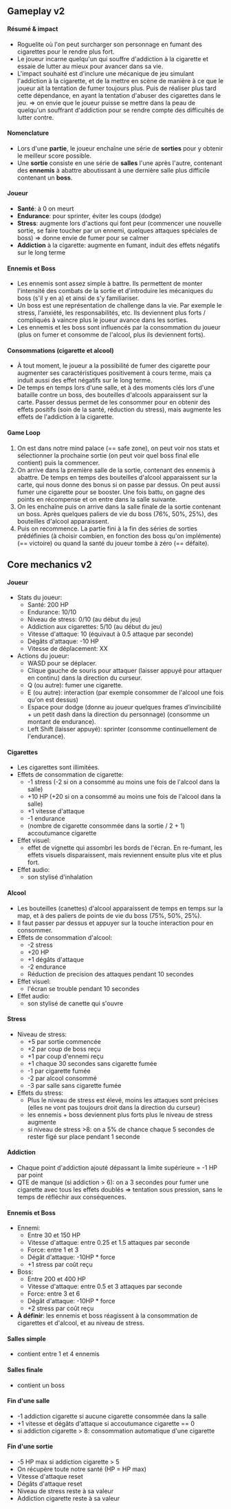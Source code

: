 ## Gameplay v2
#### Résumé & impact
- Roguelite où l'on peut surcharger son personnage en fumant des cigarettes pour le rendre plus fort.
- Le joueur incarne quelqu'un qui souffre d'addiction à la cigarette et essaie de lutter au mieux pour avancer dans sa vie.
- L'impact souhaité est d'inclure une mécanique de jeu simulant l'addiction à la cigarette, et de la mettre en scène de manière à ce que le joueur ait la tentation de fumer toujours plus. Puis de réaliser plus tard cette dépendance, en ayant la tentation d'abuser des cigarettes dans le jeu. => on envie que le joueur puisse se mettre dans la peau de quelqu'un souffrant d'addiction pour se rendre compte des difficultés de lutter contre.
#### Nomenclature
-  Lors d'une **partie**, le joueur enchaîne une série de **sorties** pour y obtenir le meilleur score possible.
- Une **sortie** consiste en une série de **salles** l'une après l'autre, contenant des **ennemis** à abattre aboutissant à une dernière salle plus difficile contenant un **boss**.
#### Joueur
- **Santé**: à 0 on meurt
- **Endurance**: pour sprinter, éviter les coups (dodge)
- **Stress**: augmente lors d'actions qui font peur (commencer une nouvelle sortie, se faire toucher par un ennemi, quelques attaques spéciales de boss) => donne envie de fumer pour se calmer
- **Addiction** à la cigarette: augmente en fumant, induit des effets négatifs sur le long terme
#### Ennemis et Boss
- Les ennemis sont assez simple à battre. Ils permettent de monter l'intensité des combats de la sortie et d'introduire les mécaniques du boss (s'il y en a) et ainsi de s'y familiariser.
- Un boss est une représentation de challenge dans la vie. Par exemple le stress, l'anxiété, les responsabilités, etc. Ils deviennent plus forts / compliqués à vaincre plus le joueur avance dans les sorties.
- Les ennemis et les boss sont influencés par la consommation du joueur (plus on fumer et consomme de l'alcool, plus ils deviennent forts).
#### Consommations (cigarette et alcool)
- À tout moment, le joueur a la possibilité de fumer des cigarette pour augmenter ses caractéristiques positivement à cours terme, mais ça induit aussi des effet négatifs sur le long terme.
- De temps en temps lors d'une salle, et à des moments clés lors d'une bataille contre un boss, des bouteilles d'alcools apparaissent sur la carte. Passer dessus permet de les consommer pour en obtenir des effets positifs (soin de la santé, réduction du stress), mais augmente les effets de l'addiction à la cigarette.
#### Game Loop
1. On est dans notre mind palace (== safe zone), on peut voir nos stats et sélectionner la prochaine sortie (on peut voir quel boss final elle contient) puis la commencer.
2. On arrive dans la première salle de la sortie, contenant des ennemis à abattre. De temps en temps des bouteilles d'alcool apparaissent sur la carte, qui nous donne des bonus si on passe par dessus. On peut aussi fumer une cigarette pour se booster. Une fois battu, on gagne des points en récompense et on entre dans la salle suivante.
3. On les enchaîne puis on arrive dans la salle finale de la sortie contenant un boss. Après quelques paliers de vie du boss (76%, 50%, 25%), des bouteilles d'alcool apparaissent.
4. Puis on recommence.
La partie fini à la fin des séries de sorties prédéfinies (à choisir combien, en fonction des boss qu'on implémente) (== victoire) ou quand la santé du joueur tombe à zéro (== défaite).
## Core mechanics v2
#### Joueur
- Stats du joueur:
    - Santé: 200 HP
    - Endurance: 10/10
    - Niveau de stress: 0/10 (au début du jeu)
    - Addiction aux cigarettes: 5/10 (au début du jeu)
    - Vitesse d'attaque: 10 (équivaut à 0.5 attaque par seconde)
    - Dégâts d'attaque: -10 HP
    - Vitesse de déplacement: XX
- Actions du joueur:
	- WASD pour se déplacer.
	- Clique gauche de souris pour attaquer (laisser appuyé pour attaquer en continu) dans la direction du curseur.
	- Q (ou autre): fumer une cigarette.
	- E (ou autre): interaction (par exemple consommer de l'alcool une fois qu'on est dessus)
	- Espace pour dodge (donne au joueur quelques frames d’invincibilité + un petit dash dans la direction du personnage) (consomme un montant de endurance).
	- Left Shift (laisser appuyé): sprinter (consomme continuellement de l'endurance).
#### Cigarettes
- Les cigarettes sont illimitées.
- Effets de consommation de cigarette:
	- -1 stress (-2 si on a consommé au moins une fois de l'alcool dans la salle)
	- +10 HP (+20 si on a consommé au moins une fois de l'alcool dans la salle)
	- +1 vitesse d'attaque
	- -1 endurance
	- (nombre de cigarette consommée dans la sortie / 2 + 1) accoutumance cigarette
- Effet visuel:
	- effet de vignette qui assombri les bords de l'écran. En re-fumant, les effets visuels disparaissent, mais reviennent ensuite plus vite et plus fort.
- Effet audio:
	- son stylisé d'inhalation 
#### Alcool
- Les bouteilles (canettes) d'alcool apparaissent de temps en temps sur la map, et à des paliers de points de vie du boss (75%, 50%, 25%).
- Il faut passer par dessus et appuyer sur la touche interaction pour en consommer.
- Effets de consommation d'alcool:
	- -2 stress
	- +20 HP
	- +1 dégâts d'attaque
	- -2 endurance
	- Réduction de precision des attaques pendant 10 secondes
- Effet visuel:
	- l'écran se trouble pendant 10 secondes
- Effet audio:
	- son stylisé de canette qui s'ouvre
#### Stress
- Niveau de stress:
	- +5 par sortie commencée
	- +2 par coup de boss reçu
	- +1 par coup d'ennemi reçu
	- +1 chaque 30 secondes sans cigarette fumée
	- -1 par cigarette fumée
	- -2 par alcool consommé
	- -3 par salle sans cigarette fumée
- Effets du stress:
	- Plus le niveau de stress est élevé, moins les attaques sont précises (elles ne vont pas toujours droit dans la direction du curseur)
	- les ennemis + boss deviennent plus forts plus le niveau de stress augmente
    - si niveau de stress >8: on a 5% de chance chaque 5 secondes de rester figé sur place pendant 1 seconde
#### Addiction
- Chaque point d'addiction ajouté dépassant la limite supérieure = -1 HP par point
- QTE de manque (si addiction > 6): on a 3 secondes pour fumer une cigarette avec tous les effets doublés => tentation sous pression, sans le temps de réfléchir aux conséquences.
#### Ennemis et Boss
- Ennemi:
	- Entre 30 et 150 HP
	- Vitesse d'attaque: entre 0.25 et 1.5 attaques par seconde
	- Force: entre 1 et 3
	- Dégât d'attaque: -10HP * force
	- +1 stress par coût reçu
- Boss:
	- Entre 200 et 400 HP
	- Vitesse d'attaque: entre 0.5 et 3 attaques par seconde
	- Force: entre 3 et 6
	- Dégât d'attaque: -10HP * force
	- +2 stress par coût reçu
- **À définir**: les ennemis et boss réagissent à la consommation de cigarettes et d'alcool, et au niveau de stress.
#### Salles simple
- contient entre 1 et 4 ennemis
#### Salles finale
- contient un boss
#### Fin d'une salle
- -1 addiction cigarette si aucune cigarette consommée dans la salle
- +1 vitesse et dégâts d'attaque si accoutumance cigarette == 0
- si addiction cigarette > 8: consommation automatique d'une cigarette
#### Fin d'une sortie
- -5 HP max si addiction cigarette > 5
 - On récupère toute notre santé (HP = HP max)
 - Vitesse d'attaque reset
 - Dégâts d'attaque reset
 - Niveau de stress reste à sa valeur
 - Addiction cigarette reste à sa valeur